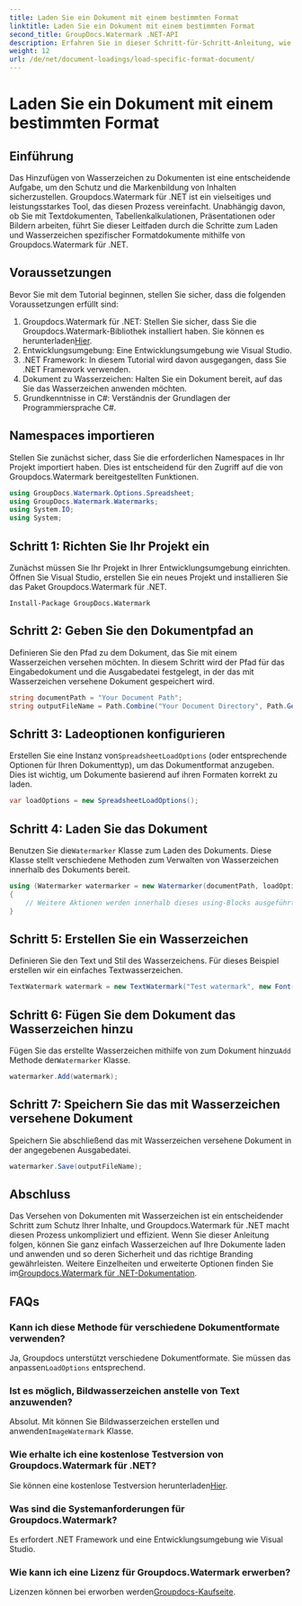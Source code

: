 ```yaml
---
title: Laden Sie ein Dokument mit einem bestimmten Format
linktitle: Laden Sie ein Dokument mit einem bestimmten Format
second_title: GroupDocs.Watermark .NET-API
description: Erfahren Sie in dieser Schritt-für-Schritt-Anleitung, wie Sie Dokumente mit Groupdocs für .NET laden und mit Wasserzeichen versehen. Schützen und branden Sie Ihre Inhalte mühelos.
weight: 12
url: /de/net/document-loadings/load-specific-format-document/
---
```


# Laden Sie ein Dokument mit einem bestimmten Format

## Einführung
Das Hinzufügen von Wasserzeichen zu Dokumenten ist eine entscheidende Aufgabe, um den Schutz und die Markenbildung von Inhalten sicherzustellen. Groupdocs.Watermark für .NET ist ein vielseitiges und leistungsstarkes Tool, das diesen Prozess vereinfacht. Unabhängig davon, ob Sie mit Textdokumenten, Tabellenkalkulationen, Präsentationen oder Bildern arbeiten, führt Sie dieser Leitfaden durch die Schritte zum Laden und Wasserzeichen spezifischer Formatdokumente mithilfe von Groupdocs.Watermark für .NET.
## Voraussetzungen
Bevor Sie mit dem Tutorial beginnen, stellen Sie sicher, dass die folgenden Voraussetzungen erfüllt sind:
1.  Groupdocs.Watermark für .NET: Stellen Sie sicher, dass Sie die Groupdocs.Watermark-Bibliothek installiert haben. Sie können es herunterladen[Hier](https://releases.groupdocs.com/Watermark/net/).
2. Entwicklungsumgebung: Eine Entwicklungsumgebung wie Visual Studio.
3. .NET Framework: In diesem Tutorial wird davon ausgegangen, dass Sie .NET Framework verwenden.
4. Dokument zu Wasserzeichen: Halten Sie ein Dokument bereit, auf das Sie das Wasserzeichen anwenden möchten.
5. Grundkenntnisse in C#: Verständnis der Grundlagen der Programmiersprache C#.

## Namespaces importieren
Stellen Sie zunächst sicher, dass Sie die erforderlichen Namespaces in Ihr Projekt importiert haben. Dies ist entscheidend für den Zugriff auf die von Groupdocs.Watermark bereitgestellten Funktionen.
```csharp
using GroupDocs.Watermark.Options.Spreadsheet;
using GroupDocs.Watermark.Watermarks;
using System.IO;
using System;
```

## Schritt 1: Richten Sie Ihr Projekt ein
Zunächst müssen Sie Ihr Projekt in Ihrer Entwicklungsumgebung einrichten. Öffnen Sie Visual Studio, erstellen Sie ein neues Projekt und installieren Sie das Paket Groupdocs.Watermark für .NET.
```shell
Install-Package GroupDocs.Watermark
```
## Schritt 2: Geben Sie den Dokumentpfad an
Definieren Sie den Pfad zu dem Dokument, das Sie mit einem Wasserzeichen versehen möchten. In diesem Schritt wird der Pfad für das Eingabedokument und die Ausgabedatei festgelegt, in der das mit Wasserzeichen versehene Dokument gespeichert wird.
```csharp
string documentPath = "Your Document Path";
string outputFileName = Path.Combine("Your Document Directory", Path.GetFileName(documentPath));
```
## Schritt 3: Ladeoptionen konfigurieren
 Erstellen Sie eine Instanz von`SpreadsheetLoadOptions` (oder entsprechende Optionen für Ihren Dokumenttyp), um das Dokumentformat anzugeben. Dies ist wichtig, um Dokumente basierend auf ihren Formaten korrekt zu laden.
```csharp
var loadOptions = new SpreadsheetLoadOptions();
```
## Schritt 4: Laden Sie das Dokument
 Benutzen Sie die`Watermarker` Klasse zum Laden des Dokuments. Diese Klasse stellt verschiedene Methoden zum Verwalten von Wasserzeichen innerhalb des Dokuments bereit.
```csharp
using (Watermarker watermarker = new Watermarker(documentPath, loadOptions))
{
    // Weitere Aktionen werden innerhalb dieses using-Blocks ausgeführt
}
```
## Schritt 5: Erstellen Sie ein Wasserzeichen
Definieren Sie den Text und Stil des Wasserzeichens. Für dieses Beispiel erstellen wir ein einfaches Textwasserzeichen.
```csharp
TextWatermark watermark = new TextWatermark("Test watermark", new Font("Arial", 12));
```
## Schritt 6: Fügen Sie dem Dokument das Wasserzeichen hinzu
Fügen Sie das erstellte Wasserzeichen mithilfe von zum Dokument hinzu`Add` Methode der`Watermarker` Klasse.
```csharp
watermarker.Add(watermark);
```
## Schritt 7: Speichern Sie das mit Wasserzeichen versehene Dokument
Speichern Sie abschließend das mit Wasserzeichen versehene Dokument in der angegebenen Ausgabedatei.
```csharp
watermarker.Save(outputFileName);
```

## Abschluss
Das Versehen von Dokumenten mit Wasserzeichen ist ein entscheidender Schritt zum Schutz Ihrer Inhalte, und Groupdocs.Watermark für .NET macht diesen Prozess unkompliziert und effizient. Wenn Sie dieser Anleitung folgen, können Sie ganz einfach Wasserzeichen auf Ihre Dokumente laden und anwenden und so deren Sicherheit und das richtige Branding gewährleisten. Weitere Einzelheiten und erweiterte Optionen finden Sie im[Groupdocs.Watermark für .NET-Dokumentation](https://tutorials.groupdocs.com/Watermark/net/).
## FAQs
### Kann ich diese Methode für verschiedene Dokumentformate verwenden?
 Ja, Groupdocs unterstützt verschiedene Dokumentformate. Sie müssen das anpassen`LoadOptions` entsprechend.
### Ist es möglich, Bildwasserzeichen anstelle von Text anzuwenden?
 Absolut. Mit können Sie Bildwasserzeichen erstellen und anwenden`ImageWatermark` Klasse.
### Wie erhalte ich eine kostenlose Testversion von Groupdocs.Watermark für .NET?
 Sie können eine kostenlose Testversion herunterladen[Hier](https://releases.groupdocs.com/).
### Was sind die Systemanforderungen für Groupdocs.Watermark?
Es erfordert .NET Framework und eine Entwicklungsumgebung wie Visual Studio.
### Wie kann ich eine Lizenz für Groupdocs.Watermark erwerben?
Lizenzen können bei erworben werden[Groupdocs-Kaufseite](https://purchase.groupdocs.com/buy).